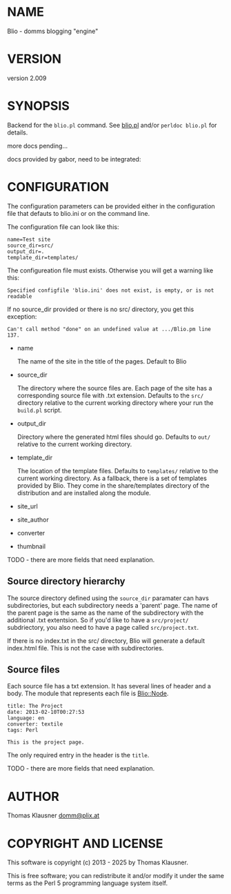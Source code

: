 # NAME

Blio - domms blogging "engine"

# VERSION

version 2.009

# SYNOPSIS

Backend for the `blio.pl` command. See [blio.pl](https://metacpan.org/pod/blio.pl) and/or `perldoc blio.pl` for details.

more docs pending...

docs provided by gabor, need to be integrated:

# CONFIGURATION

The configuration parameters can be provided either in the configuration file that defauts to blio.ini
or on the command line.

The configuration file can look like this:

    name=Test site
    source_dir=src/
    output_dir=.
    template_dir=templates/

The configureation file must exists.
Otherwise you will get a warning like this:

    Specified configfile 'blio.ini' does not exist, is empty, or is not readable

If no source\_dir provided or there is no src/ directory, you get this exception:

    Can't call method "done" on an undefined value at .../Blio.pm line 137.

- name

    The name of the site in the title of the pages. Default to Blio

- source\_dir

    The directory where the source files are. Each page of the site has a corresponding source file with .txt extension.
    Defaults to the `src/` directory relative to the current working directory where your run the `build.pl` script.

- output\_dir

    Directory where the generated html files should go. Defaults to `out/` relative to the current working directory.

- template\_dir

    The location of the template files. Defaults to `templates/` relative to the current working directory.
    As a fallback, there is a set of templates provided by Blio. They come in the share/templates directory of
    the distribution and are installed along the module.

- site\_url
- site\_author
- converter
- thumbnail

TODO - there are more fields that need explanation.

## Source directory hierarchy

The source directory defined using the `source_dir` paramater can havs subdirectories, but each subdirectory needs
a 'parent' page. The name of the parent page is the same as the name of the subdirectory with the additional .txt
extentsion. So if you'd like to have a `src/project/`  subdriectory, you also need to have a page called
`src/project.txt`.

If there is no index.txt in the src/ directory, Blio will generate a default index.html file.
This is not the case with subdirectories.

## Source files

Each source file has a txt extension. It has several lines of header and a body.
The module that represents each file is [Blio::Node](https://metacpan.org/pod/Blio%3A%3ANode).

    title: The Project
    date: 2013-02-10T00:27:53
    language: en
    converter: textile
    tags: Perl

    This is the project page.

The only required entry in the header is the `title`.

TODO - there are more fields that need explanation.

# AUTHOR

Thomas Klausner <domm@plix.at>

# COPYRIGHT AND LICENSE

This software is copyright (c) 2013 - 2025 by Thomas Klausner.

This is free software; you can redistribute it and/or modify it under
the same terms as the Perl 5 programming language system itself.
